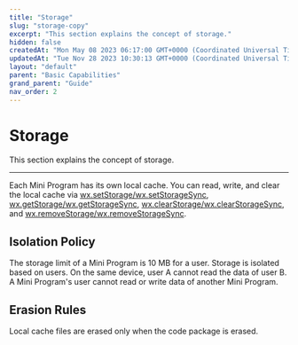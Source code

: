 ```yaml
---
title: "Storage"
slug: "storage-copy"
excerpt: "This section explains the concept of storage."
hidden: false
createdAt: "Mon May 08 2023 06:17:00 GMT+0000 (Coordinated Universal Time)"
updatedAt: "Tue Nov 28 2023 10:30:13 GMT+0000 (Coordinated Universal Time)"
layout: "default"
parent: "Basic Capabilities"
grand_parent: "Guide"
nav_order: 2
---
```

# Storage 
This section explains the concept of storage.
*** 
Each Mini Program has its own local cache. You can read, write, and clear the local cache via [wx.setStorage/wx.setStorageSync](../../APIs/data-cache#setstoragesync), [wx.getStorage/wx.getStorageSync](../../APIs/data-cache#getstoragesync), [wx.clearStorage/wx.clearStorageSync](../../APIs/data-cache#clearstorage-object-object), and [wx.removeStorage/wx.removeStorageSync](../../APIs/data-cache#removestorage-object-object).

## Isolation Policy

The storage limit of a Mini Program is 10 MB for a user. Storage is isolated based on users. On the same device, user A cannot read the data of user B. A Mini Program's user cannot read or write data of another Mini Program.

## Erasion Rules

Local cache files are erased only when the code package is erased.
